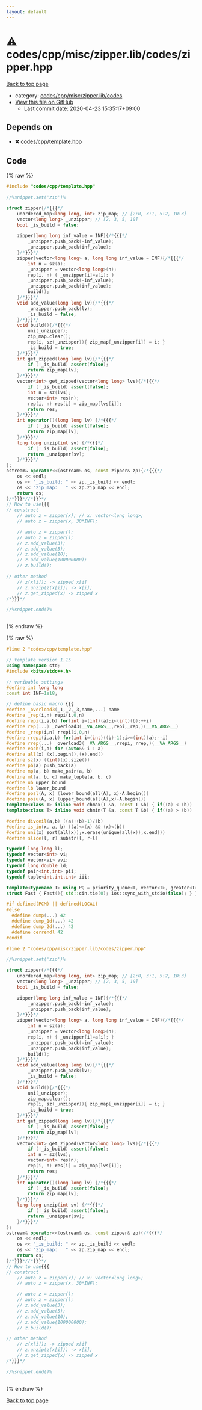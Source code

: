 ```yaml
---
layout: default
---
```


<!-- mathjax config similar to math.stackexchange -->
<script type="text/javascript" async
  src="https://cdnjs.cloudflare.com/ajax/libs/mathjax/2.7.5/MathJax.js?config=TeX-MML-AM_CHTML">
</script>
<script type="text/x-mathjax-config">
  MathJax.Hub.Config({
    TeX: { equationNumbers: { autoNumber: "AMS" }},
    tex2jax: {
      inlineMath: [ ['$','$'] ],
      processEscapes: true
    },
    "HTML-CSS": { matchFontHeight: false },
    displayAlign: "left",
    displayIndent: "2em"
  });
</script>

<script type="text/javascript" src="https://cdnjs.cloudflare.com/ajax/libs/jquery/3.4.1/jquery.min.js"></script>
<script src="https://cdn.jsdelivr.net/npm/jquery-balloon-js@1.1.2/jquery.balloon.min.js" integrity="sha256-ZEYs9VrgAeNuPvs15E39OsyOJaIkXEEt10fzxJ20+2I=" crossorigin="anonymous"></script>
<script type="text/javascript" src="../../../../../../assets/js/copy-button.js"></script>
<link rel="stylesheet" href="../../../../../../assets/css/copy-button.css" />


# :warning: codes/cpp/misc/zipper.lib/codes/zipper.hpp

<a href="../../../../../../index.html">Back to top page</a>

* category: <a href="../../../../../../index.html#644ce7f4a4322aa44c795077f3546c08">codes/cpp/misc/zipper.lib/codes</a>
* <a href="{{ site.github.repository_url }}/blob/master/codes/cpp/misc/zipper.lib/codes/zipper.hpp">View this file on GitHub</a>
    - Last commit date: 2020-04-23 15:35:17+09:00




## Depends on

* :x: <a href="../../../template.hpp.html">codes/cpp/template.hpp</a>


## Code

<a id="unbundled"></a>
{% raw %}
```cpp
#include "codes/cpp/template.hpp"

//%snippet.set('zip')%

struct zipper{/*{{{*/
    unordered_map<long long, int> zip_map; // [2:0, 3:1, 5:2, 10:3]
    vector<long long> _unzipper; // [2, 3, 5, 10]
    bool _is_build = false;

    zipper(long long inf_value = INF){/*{{{*/
        _unzipper.push_back(-inf_value);
        _unzipper.push_back(inf_value);
    }/*}}}*/
    zipper(vector<long long> a, long long inf_value = INF){/*{{{*/
        int n = sz(a);
        _unzipper = vector<long long>(n);
        rep(i, n) { _unzipper[i]=a[i]; }
        _unzipper.push_back(-inf_value);
        _unzipper.push_back(inf_value);
        build();
    }/*}}}*/
    void add_value(long long lv){/*{{{*/
        _unzipper.push_back(lv);
        _is_build = false;
    }/*}}}*/
    void build(){/*{{{*/
        uni(_unzipper);
        zip_map.clear();
        rep(i, sz(_unzipper)){ zip_map[_unzipper[i]] = i; }
        _is_build = true;
    }/*}}}*/
    int get_zipped(long long lv){/*{{{*/
        if (!_is_build) assert(false);
        return zip_map[lv];
    }/*}}}*/
    vector<int> get_zipped(vector<long long> lvs){/*{{{*/
        if (!_is_build) assert(false);
        int n = sz(lvs);
        vector<int> res(n);
        rep(i, n) res[i] = zip_map[lvs[i]];
        return res;
    }/*}}}*/
    int operator()(long long lv) {/*{{{*/
        if (!_is_build) assert(false);
        return zip_map[lv];
    }/*}}}*/
    long long unzip(int sv) {/*{{{*/
        if (!_is_build) assert(false);
        return _unzipper[sv];
    }/*}}}*/
};
ostream& operator<<(ostream& os, const zipper& zp){/*{{{*/
    os << endl;
    os << "_is_build: " << zp._is_build << endl;
    os << "zip_map:   " << zp.zip_map << endl;
    return os;
}/*}}}*//*}}}*/
// How to use{{{
// construct
    // auto z = zipper(x); // x: vector<long long>;
    // auto z = zipper(x, 30*INF);

    // auto z = zipper();
    // auto z = zipper();
    // z.add_value(3);
    // z.add_value(5);
    // z.add_value(10);
    // z.add_value(100000000);
    // z.build();

// other method
    // z(x[i]); -> zipped x[i]
    // z.unzip(z(x[i])) -> x[i];
    // z.get_zipped(x) -> zipped x
/*}}}*/

//%snippet.end()%



```
{% endraw %}

<a id="bundled"></a>
{% raw %}
```cpp
#line 2 "codes/cpp/template.hpp"

// template version 1.15
using namespace std;
#include <bits/stdc++.h>

// varibable settings
#define int long long
const int INF=1e18;

// define basic macro {{{
#define _overload3(_1,_2,_3,name,...) name
#define _rep(i,n) repi(i,0,n)
#define repi(i,a,b) for(int i=(int)(a);i<(int)(b);++i)
#define rep(...) _overload3(__VA_ARGS__,repi,_rep,)(__VA_ARGS__)
#define _rrep(i,n) rrepi(i,0,n)
#define rrepi(i,a,b) for(int i=(int)((b)-1);i>=(int)(a);--i)
#define rrep(...) _overload3(__VA_ARGS__,rrepi,_rrep,)(__VA_ARGS__)
#define each(i,a) for (auto&& i : a)
#define all(x) (x).begin(),(x).end()
#define sz(x) ((int)(x).size())
#define pb(a) push_back(a)
#define mp(a, b) make_pair(a, b)
#define mt(a, b, c) make_tuple(a, b, c)
#define ub upper_bound
#define lb lower_bound
#define posl(A, x) (lower_bound(all(A), x)-A.begin())
#define posu(A, x) (upper_bound(all(A),x)-A.begin())
template<class T> inline void chmax(T &a, const T &b) { if((a) < (b)) (a) = (b); }
template<class T> inline void chmin(T &a, const T &b) { if((a) > (b)) (a) = (b); }

#define divceil(a,b) ((a)+(b)-1)/(b)
#define is_in(x, a, b) ((a)<=(x) && (x)<(b))
#define uni(x) sort(all(x));x.erase(unique(all(x)),x.end())
#define slice(l, r) substr(l, r-l)

typedef long long ll;
typedef vector<int> vi;
typedef vector<vi> vvi;
typedef long double ld;
typedef pair<int,int> pii;
typedef tuple<int,int,int> iii;

template<typename T> using PQ = priority_queue<T, vector<T>, greater<T>>;
struct Fast { Fast(){ std::cin.tie(0); ios::sync_with_stdio(false); } } fast;

#if defined(PCM) || defined(LOCAL)
#else
  #define dump(...) 42
  #define dump_1d(...) 42
  #define dump_2d(...) 42
  #define cerrendl 42
#endif

#line 2 "codes/cpp/misc/zipper.lib/codes/zipper.hpp"

//%snippet.set('zip')%

struct zipper{/*{{{*/
    unordered_map<long long, int> zip_map; // [2:0, 3:1, 5:2, 10:3]
    vector<long long> _unzipper; // [2, 3, 5, 10]
    bool _is_build = false;

    zipper(long long inf_value = INF){/*{{{*/
        _unzipper.push_back(-inf_value);
        _unzipper.push_back(inf_value);
    }/*}}}*/
    zipper(vector<long long> a, long long inf_value = INF){/*{{{*/
        int n = sz(a);
        _unzipper = vector<long long>(n);
        rep(i, n) { _unzipper[i]=a[i]; }
        _unzipper.push_back(-inf_value);
        _unzipper.push_back(inf_value);
        build();
    }/*}}}*/
    void add_value(long long lv){/*{{{*/
        _unzipper.push_back(lv);
        _is_build = false;
    }/*}}}*/
    void build(){/*{{{*/
        uni(_unzipper);
        zip_map.clear();
        rep(i, sz(_unzipper)){ zip_map[_unzipper[i]] = i; }
        _is_build = true;
    }/*}}}*/
    int get_zipped(long long lv){/*{{{*/
        if (!_is_build) assert(false);
        return zip_map[lv];
    }/*}}}*/
    vector<int> get_zipped(vector<long long> lvs){/*{{{*/
        if (!_is_build) assert(false);
        int n = sz(lvs);
        vector<int> res(n);
        rep(i, n) res[i] = zip_map[lvs[i]];
        return res;
    }/*}}}*/
    int operator()(long long lv) {/*{{{*/
        if (!_is_build) assert(false);
        return zip_map[lv];
    }/*}}}*/
    long long unzip(int sv) {/*{{{*/
        if (!_is_build) assert(false);
        return _unzipper[sv];
    }/*}}}*/
};
ostream& operator<<(ostream& os, const zipper& zp){/*{{{*/
    os << endl;
    os << "_is_build: " << zp._is_build << endl;
    os << "zip_map:   " << zp.zip_map << endl;
    return os;
}/*}}}*//*}}}*/
// How to use{{{
// construct
    // auto z = zipper(x); // x: vector<long long>;
    // auto z = zipper(x, 30*INF);

    // auto z = zipper();
    // auto z = zipper();
    // z.add_value(3);
    // z.add_value(5);
    // z.add_value(10);
    // z.add_value(100000000);
    // z.build();

// other method
    // z(x[i]); -> zipped x[i]
    // z.unzip(z(x[i])) -> x[i];
    // z.get_zipped(x) -> zipped x
/*}}}*/

//%snippet.end()%



```
{% endraw %}

<a href="../../../../../../index.html">Back to top page</a>

